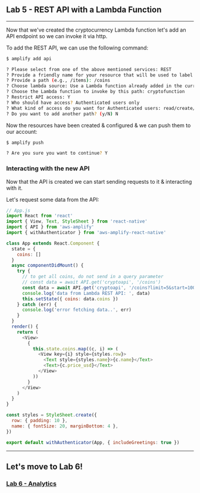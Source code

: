 ## Lab 5 - REST API with a Lambda Function

---

Now that we've created the cryptocurrency Lambda function let's add an API endpoint so we can invoke it via http.

To add the REST API, we can use the following command:

```sh
$ amplify add api

? Please select from one of the above mentioned services: REST
? Provide a friendly name for your resource that will be used to label this category in the project: cryptoapi   
? Provide a path (e.g., /items): /coins   
? Choose lambda source: Use a Lambda function already added in the current Amplify project   
? Choose the Lambda function to invoke by this path: cryptofunction   
? Restrict API access: Y
? Who should have access? Authenticated users only
? What kind of access do you want for Authenticated users: read/create/update/delete
? Do you want to add another path? (y/N) N  
```

Now the resources have been created & configured & we can push them to our account: 

```bash
$ amplify push

? Are you sure you want to continue? Y
```

### Interacting with the new API

Now that the API is created we can start sending requests to it & interacting with it.

Let's request some data from the API:

```js
// App.js
import React from 'react'
import { View, Text, StyleSheet } from 'react-native'
import { API } from 'aws-amplify'
import { withAuthenticator } from 'aws-amplify-react-native'

class App extends React.Component {
  state = {
    coins: []
  }
  async componentDidMount() {
    try {
      // to get all coins, do not send in a query parameter
      // const data = await API.get('cryptoapi', '/coins')
      const data = await API.get('cryptoapi', '/coins?limit=5&start=100')
      console.log('data from Lambda REST API: ', data)
      this.setState({ coins: data.coins })
    } catch (err) {
      console.log('error fetching data..', err)
    }
  }
  render() {
    return (
      <View>
        {
          this.state.coins.map((c, i) => (
            <View key={i} style={styles.row}>
              <Text style={styles.name}>{c.name}</Text>
              <Text>{c.price_usd}</Text>
            </View>
          ))
        }
      </View>
    )
  }
}

const styles = StyleSheet.create({
  row: { padding: 10 },
  name: { fontSize: 20, marginBottom: 4 },
})

export default withAuthenticator(App, { includeGreetings: true })
```

---

## Let's move to Lab 6!
### [Lab 6 - Analytics](../06-analytics/README.md)